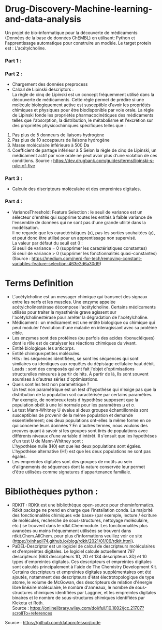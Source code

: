 # Drug-Discovery-Machine-learning-and-data-analysis
Un projet de bio-informatique pour la découverte de médicaments (Données de la base de données ChEMBL) en utilisant: Python et l'apprentissage automatique pour construire un modèle. Le target protein est : L'acétylcholine.

### Part 1 :  


### Part 2 :  
* Chargement des données preprocess   
* Calcul de Lipinski descriptors :  
La règle de cinq de Lipinski est un concept fréquemment utilisé dans la découverte de médicaments. Cette règle permet de prédire si une molécule biologiquement active est susceptible d'avoir les propriétés chimiques et physiques pour être biodisponible par voie orale. La règle de Lipinski fonde les propriétés pharmacocinétiques des médicaments telles que l'absorption, la distribution, le métabolisme et l'excrétion sur des propriétés physicochimiques spécifiques telles que :
1.	Pas plus de 5 donneurs de liaisons hydrogène
2.	Pas plus de 10 accepteurs de liaisons hydrogène
3.	Masse moléculaire inférieure à 500 Da
4.	Coefficient de partage inférieur à 5
Selon la règle de cinq de Lipinski, un médicament actif par voie orale ne peut avoir plus d'une violation de ces conditions.
Source : https://dev.drugbank.com/guides/terms/lipinski-s-rule-of-five

### Part 3 :
* Calcule des discripteurs molèculaire et des empreintes digitales.

### Part 4 :  

* VarianceThreshold: Feature Selection : le seuil de variance est un sélecteur d'entités qui supprime toutes les entités à faible variance de l'ensemble de données qui ne sont pas d'une grande utilité dans la modélisation.  
Il ne regarde que les caractéristiques (x), pas les sorties souhaitées (y), et peut donc être utilisé pour un apprentissage non supervisé.  
La valeur par défaut du seuil est 0 :  
Si seuil de variance = 0 (supprimer les caractéristiques constantes)  
Si seuil de variance > 0 (supprimer les fonctionnalités quasi-constantes)    
(Source : https://medium.com/nerd-for-tech/removing-constant-variables-feature-selection-463e2d6a30d9)
  
# Terms Definition
* L'acétylcholine est un messager chimique qui transmet des signaux entre les nerfs et les muscles. Une enzyme appelée acétylcholinestérase décompose l'acétylcholine. Certains médicaments utilisés pour traiter la myasthénie grave agissent sur l'acétylcholinestérase pour arrêter la dégradation de l'acétylcholine.
* Médicament : un médicament est une entité biologique ou chimique qui peut moduler l'évolution d'une maladie en interagissant avec sa protéine cible.  
* Les enzymes sont des protéines (ou parfois des acides ribonucléiques) dont le rôle est de catalyser les réactions chimiques du vivant.  
* Entité biologique: les anticorps.    
* Entité chimique:petites molécules.      
Hits : les séquences identifiées, se sont les séquences qui sont similaires ou identiques aux requêtes du dépistage cellulaire haut débit.  
Leads : sont des composés qui ont fait l'objet d'optimisations structurelles mineures à partir de hits. À partir de là, Ils sont souvent soumises à d'autres séries d'optimisations.  
* Quels sont les test non paramétrique ?  
Un test non paramétrique est un test d'hypothèse qui n'exige pas que la distribution de la population soit caractérisée par certains paramètres. Par exemple, de nombreux tests d'hypothèse supposent que la population obéit à une loi normale pour les paramètres µ et σ.  
* Le test Mann-Whitney U évalue si deux groupes échantillonnés sont susceptibles de provenir de la même population et demande essentiellement; ces deux populations ont-elles la même forme en ce qui concerne leurs données ? En d'autres termes, nous voulons des preuves quant à savoir si les groupes sont tirés de populations avec différents niveaux d'une variable d'intérêt. Il s'ensuit que les hypothèses d'un test U de Mann-Whitney sont :  
L'hypothèse nulle (H0) est que les deux populations sont égales.    
L'hypothèse alternative (H1) est que les deux populations ne sont pas égales.  
* Les empreintes digitales sont des groupes de motifs au sein d'alignements de séquences dont la nature conservée leur permet d'être utilisées comme signatures d'appartenance familiale.  

# Bibliothèques python :  
* RDKIT : RDKit est une bibliothèque open-source pour cheminformatics. Rdkit package ne prend en charge que l'installation conda. La majorité des fonctionnalités chimiques «de base» (par exemple, lecture / écriture de molécules, recherche de sous-structures, nettoyage moléculaire, etc.) se trouvent dans le rdkit.Chemmodule. Les fonctionnalités plus avancées ou moins fréquemment utilisées se trouvent dans rdkit.Chem.AllChem. pour plus d'informations veuillez voir ce site  (https://xinhaoli74.github.io/blog/rdkit/2021/01/06/rdkit.html).  
* PaDEL-Descriptor est un logiciel de calcul de descripteurs moléculaires et d'empreintes digitales. Le logiciel calcule actuellement 797 descripteurs (663 descripteurs 1D, 2D et 134 descripteurs 3D) et 10 types d'empreintes digitales. Ces descripteurs et empreintes digitales sont calculés principalement à l'aide de The Chemistry Development Kit. Certains descripteurs et empreintes digitales supplémentaires ont été ajoutés, notamment des descripteurs d'état électrotopologique de type atome, le volume de McGowan, des descripteurs de relation d'énergie libre linéaire moléculaire, le nombre d'anneaux, le nombre de sous-structures chimiques identifiées par Laggner, et les empreintes digitales binaires et le nombre de sous-structures chimiques identifiées par Klekota et Roth.  
Source : https://onlinelibrary.wiley.com/doi/full/10.1002/jcc.21707?scrollTo=references



Source : https://github.com/dataprofessor/code
